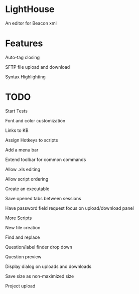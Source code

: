 LightHouse
==========

An editor for Beacon xml

Features
========
Auto-tag closing

SFTP file upload and download

Syntax Highlighting

TODO
====
Start Tests

Font and color customization

Links to KB

Assign Hotkeys to scripts

Add a menu bar

Extend toolbar for common commands

Allow .xls editing

Allow script ordering

Create an executable

Save opened tabs between sessions

Have password field request focus on upload/download panel

More Scripts

New file creation

Find and replace

Question/label finder drop down

Question preview

Display dialog on uploads and downloads

Save size as non-maximized size

Project upload